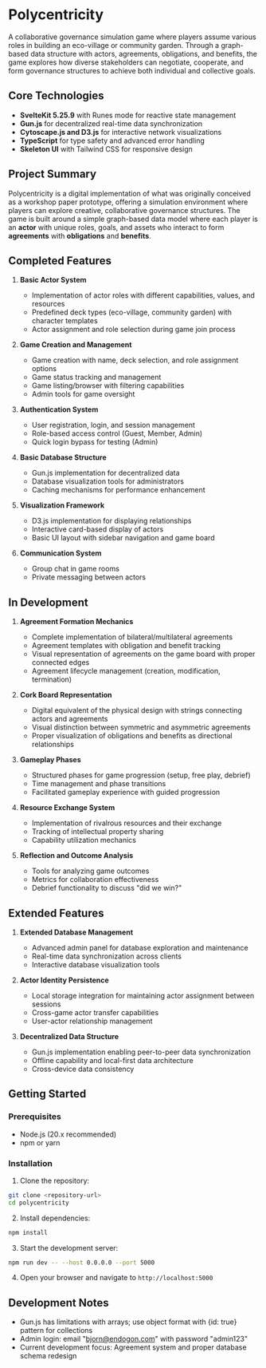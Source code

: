 # Polycentricity

A collaborative governance simulation game where players assume various roles in building an eco-village or community garden. Through a graph-based data structure with actors, agreements, obligations, and benefits, the game explores how diverse stakeholders can negotiate, cooperate, and form governance structures to achieve both individual and collective goals.

## Core Technologies

- **SvelteKit 5.25.9** with Runes mode for reactive state management
- **Gun.js** for decentralized real-time data synchronization
- **Cytoscape.js and D3.js** for interactive network visualizations
- **TypeScript** for type safety and advanced error handling
- **Skeleton UI** with Tailwind CSS for responsive design

## Project Summary

Polycentricity is a digital implementation of what was originally conceived as a workshop paper prototype, offering a simulation environment where players can explore creative, collaborative governance structures. The game is built around a simple graph-based data model where each player is an **actor** with unique roles, goals, and assets who interact to form **agreements** with **obligations** and **benefits**.

## Completed Features

1. **Basic Actor System** 
   - Implementation of actor roles with different capabilities, values, and resources
   - Predefined deck types (eco-village, community garden) with character templates
   - Actor assignment and role selection during game join process

2. **Game Creation and Management**
   - Game creation with name, deck selection, and role assignment options
   - Game status tracking and management
   - Game listing/browser with filtering capabilities
   - Admin tools for game oversight

3. **Authentication System**
   - User registration, login, and session management
   - Role-based access control (Guest, Member, Admin)
   - Quick login bypass for testing (Admin)

4. **Basic Database Structure**
   - Gun.js implementation for decentralized data
   - Database visualization tools for administrators
   - Caching mechanisms for performance enhancement

5. **Visualization Framework**
   - D3.js implementation for displaying relationships
   - Interactive card-based display of actors
   - Basic UI layout with sidebar navigation and game board

6. **Communication System**
   - Group chat in game rooms
   - Private messaging between actors

## In Development

1. **Agreement Formation Mechanics**
   - Complete implementation of bilateral/multilateral agreements
   - Agreement templates with obligation and benefit tracking
   - Visual representation of agreements on the game board with proper connected edges
   - Agreement lifecycle management (creation, modification, termination)

2. **Cork Board Representation**
   - Digital equivalent of the physical design with strings connecting actors and agreements
   - Visual distinction between symmetric and asymmetric agreements
   - Proper visualization of obligations and benefits as directional relationships

3. **Gameplay Phases**
   - Structured phases for game progression (setup, free play, debrief)
   - Time management and phase transitions
   - Facilitated gameplay experience with guided progression

4. **Resource Exchange System**
   - Implementation of rivalrous resources and their exchange
   - Tracking of intellectual property sharing
   - Capability utilization mechanics

5. **Reflection and Outcome Analysis**
   - Tools for analyzing game outcomes
   - Metrics for collaboration effectiveness
   - Debrief functionality to discuss "did we win?"

## Extended Features

1. **Extended Database Management**
   - Advanced admin panel for database exploration and maintenance
   - Real-time data synchronization across clients
   - Interactive database visualization tools

2. **Actor Identity Persistence**
   - Local storage integration for maintaining actor assignment between sessions
   - Cross-game actor transfer capabilities
   - User-actor relationship management

3. **Decentralized Data Structure**
   - Gun.js implementation enabling peer-to-peer data synchronization
   - Offline capability and local-first data architecture
   - Cross-device data consistency

## Getting Started

### Prerequisites

- Node.js (20.x recommended)
- npm or yarn

### Installation

1. Clone the repository:
```bash
git clone <repository-url>
cd polycentricity
```

2. Install dependencies:
```bash
npm install
```

3. Start the development server:
```bash
npm run dev -- --host 0.0.0.0 --port 5000
```

4. Open your browser and navigate to `http://localhost:5000`

## Development Notes

- Gun.js has limitations with arrays; use object format with {id: true} pattern for collections
- Admin login: email "bjorn@endogon.com" with password "admin123"
- Current development focus: Agreement system and proper database schema redesign
